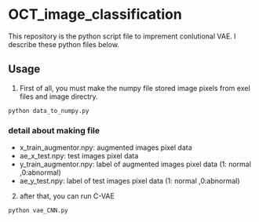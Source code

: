 # OCT_image_classification

This repository is the python script file to imprement conlutional VAE. I describe these python files below.


## Usage


1. First of all, you must make the numpy file stored image pixels from exel files and image directry.

```
python data_to_numpy.py
```

### detail about making file

- x_train_augmentor.npy: augmented images pixel data
- ae_x_test.npy: test images pixel data
- y_train_augmentor.npy: label of augmented images pixel data (1: normal ,0:abnormal)
- ae_y_test.npy: label of test images pixel data (1: normal ,0:abnormal)


2. after that, you can run C-VAE

```
python vae_CNN.py
```




